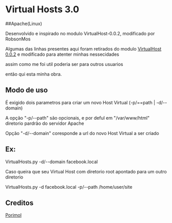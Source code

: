 # Virtual Hosts 3.0
##Apache(Linux)

Desenvolvido e inspirado no modulo VirtualHost-0.0.2, modificado por RobsonMos

Algumas das linhas presentes aqui foram retirados do modulo [VirtualHost 0.0.2](https://pypi.python.org/pypi/VirtualHost/) e modificado para atenter minhas nessecidades

assim como me foi util poderia ser para outros usuarios 

então qui esta minha obra.


Modo de uso
------------
É exigido dois parametros para criar um novo Host Virtual (-p/==path | -d/--domain)

A opção "-p/--path" são opcionais, e por deful em "/var/www/html" diretorio pardrão do servidor Apache

Opção "-d/--domain" coresponde a url do novo Host Virtual a ser criado

Ex: 
---
VirtualHosts.py -d/--domain facebook.local 

Caso queira que seu Virtual Host com diretorio root apontado para um outro diretorio

VirtualHosts.py -d facebook.local -p/--path /home/user/site


Creditos
---------

[Porimol](https://github.com/porimol/vhost)